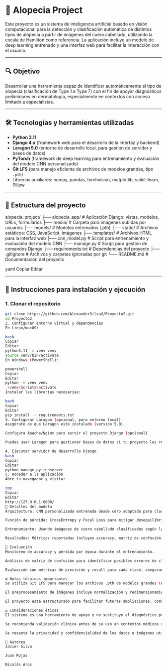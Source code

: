 # 🧠 Alopecia Project

Este proyecto es un sistema de inteligencia artificial basado en visión computacional para la detección y clasificación automática de distintos tipos de alopecia a partir de imágenes del cuero cabelludo, utilizando la escala de Hamilton como referencia. La aplicación incluye un modelo de deep learning entrenado y una interfaz web para facilitar la interacción con el usuario.

---

## 🔍 Objetivo

Desarrollar una herramienta capaz de identificar automáticamente el tipo de alopecia (clasificación de Type 1 a Type 7) con el fin de apoyar diagnósticos preliminares en dermatología, especialmente en contextos con acceso limitado a especialistas.

---

## 🛠️ Tecnologías y herramientas utilizadas

- **Python 3.11**  
- **Django 4.x** (framework web para el desarrollo de la interfaz y backend)  
- **Laragon 5.0** (entorno de desarrollo local, para gestión de servidor y bases de datos)  
- **PyTorch** (framework de deep learning para entrenamiento y evaluación del modelo CNN personalizado)  
- **Git LFS** (para manejo eficiente de archivos de modelos grandes, tipo `.pth`)  
- Librerías auxiliares: numpy, pandas, torchvision, matplotlib, scikit-learn, Pillow

---

## 📁 Estructura del proyecto

alopecia_project/
├── alopecia_app/ # Aplicación Django: vistas, modelos, URLs, formularios
├── media/ # Carpeta para imágenes subidas por usuarios
├── models/ # Modelos entrenados (.pth)
├── static/ # Archivos estáticos: CSS, JavaScript, imágenes
├── templates/ # Archivos HTML para la interfaz web
├── cnn_model.py # Script para entrenamiento y evaluación del modelo CNN
├── manage.py # Script para gestión de comandos Django
├── requirements.txt # Dependencias del proyecto
├── .gitignore # Archivos y carpetas ignoradas por git
└── README.md # Documentación del proyecto

yaml
Copiar
Editar

---

## 🚀 Instrucciones para instalación y ejecución

### 1. Clonar el repositorio

```bash
git clone https://github.com/AlexanderSilvaV/Proyecto2.git
cd Proyecto2
2. Configurar entorno virtual y dependencias
En Linux/macOS:

bash
Copiar
Editar
python3.11 -m venv venv
source venv/bin/activate
En Windows (PowerShell):

powershell
Copiar
Editar
python -m venv venv
.\venv\Scripts\activate
Instalar las librerías necesarias:

bash
Copiar
Editar
pip install -r requirements.txt
3. Configurar Laragon (opcional, para entorno local)
Asegúrate de que Laragon esté instalado (versión 5.0).

Configura Apache/Nginx para servir el proyecto Django (opcional).

Puedes usar Laragon para gestionar bases de datos si tu proyecto las requiere.

4. Ejecutar servidor de desarrollo Django
bash
Copiar
Editar
python manage.py runserver
5. Acceder a la aplicación
Abre tu navegador y visita:

cpp
Copiar
Editar
http://127.0.0.1:8000/
🧠 Detalles del modelo
Arquitectura: CNN personalizada entrenada desde cero adaptada para clasificación en 7 clases.

Función de pérdida: CrossEntropy y Focal Loss para mitigar desequilibrio en clases.

Entrenamiento: Usando imágenes de cuero cabelludo clasificadas según la escala de Hamilton.

Resultados: Métricas reportadas incluyen accuracy, matriz de confusión, curvas de precisión y recall.

🧪 Evaluación
Monitoreo de accuracy y pérdida por época durante el entrenamiento.

Análisis de matriz de confusión para identificar posibles errores de clasificación entre tipos.

Evaluación con métricas de precisión y recall para cada clase, asegurando balance entre falsos positivos y negativos.

⚙️ Notas técnicas importantes
Se utiliza Git LFS para manejar los archivos .pth de modelos grandes (evita problemas con límite de tamaño en GitHub).

El preprocesamiento de imágenes incluye normalización y redimensionamiento uniforme.

El proyecto está estructurado para facilitar futuras ampliaciones, como añadir nuevos modelos o integraciones.

⚖️ Consideraciones éticas
El sistema es una herramienta de apoyo y no sustituye el diagnóstico profesional dermatológico.

Se recomienda validación clínica antes de su uso en contextos médicos reales.

Se respeta la privacidad y confidencialidad de los datos e imágenes utilizadas.

👥 Autores
Javier Silva

Juan Rojas

Nicolás Aros

